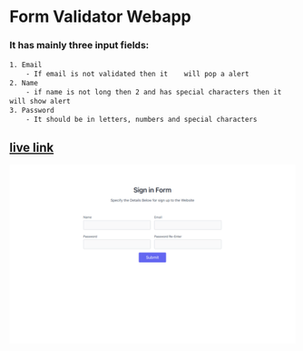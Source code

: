 # Form Validator Webapp  

### It has mainly three input fields:
    1. Email
        - If email is not validated then it    will pop a alert
    2. Name
        - if name is not long then 2 and has special characters then it will show alert
    3. Password
        - It should be in letters, numbers and special characters  
## **[live link](https://form-validator-app-js.vercel.app)**   
![website image](./form-validator-app-js-ss.png)  

